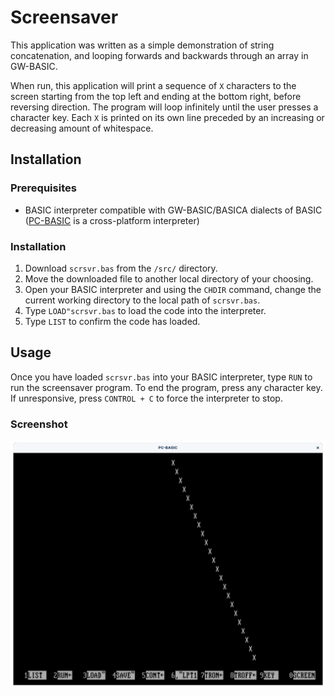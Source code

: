 # Screensaver
This application was written as a simple demonstration of string concatenation, and looping forwards and backwards through an array in GW-BASIC.

When run, this application will print a sequence of `X` characters to the screen starting from the top left and ending at the bottom right, before reversing direction. The program will loop infinitely until the user presses a character key. Each `X` is printed on its own line preceded by an increasing or decreasing amount of whitespace.

## Installation
### Prerequisites
* BASIC interpreter compatible with GW-BASIC/BASICA dialects of BASIC ([PC-BASIC](http://robhagemans.github.io/pcbasic/) is a cross-platform interpreter)

### Installation
1. Download `scrsvr.bas` from the `/src/` directory.
2. Move the downloaded file to another local directory of your choosing.
3. Open your BASIC interpreter and using the `CHDIR` command, change the current working directory to the local path of `scrsvr.bas`.
4. Type `LOAD"scrsvr.bas` to load the code into the interpreter.
5. Type `LIST` to confirm the code has loaded.
   
## Usage
Once you have loaded `scrsvr.bas` into your BASIC interpreter, type `RUN` to run the screensaver program.
To end the program, press any character key. If unresponsive, press `CONTROL + C` to force the interpreter to stop.

### Screenshot
![Screenshot of screensaver running](/screenshots/screensaver.png "Screensaver running")
